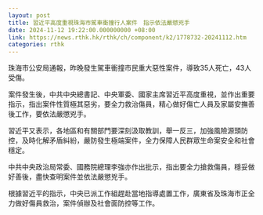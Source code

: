 ```yaml
---
layout: post
title: 習近平高度重視珠海市駕車衝撞行人案件　指示依法嚴懲兇手
date: 2024-11-12 19:22:00.000000000 +08:00
link: https://news.rthk.hk/rthk/ch/component/k2/1778732-20241112.htm
categories: rthk
---
```


珠海市公安局通報，昨晚發生駕車衝撞市民重大惡性案件，導致35人死亡，43人受傷。

案件發生後，中共中央總書記、中央軍委、國家主席習近平高度重視，並作出重要指示，指出案件性質極其惡劣，要全力救治傷員，精心做好傷亡人員及家屬安撫善後工作，要依法嚴懲兇手。

習近平又表示，各地區和有關部門要深刻汲取教訓，舉一反三，加強風險源頭防控，及時化解矛盾糾紛，嚴防發生極端案件，全力保障人民群眾生命案安全和社會穩定。

中共中央政治局常委、國務院總理李強亦作出批示，指出要全力搶救傷員，穩妥做好善後，盡快查明案件並依法嚴懲兇手。

根據習近平的指示，中央已派工作組趕赴當地指導處置工作，廣東省及珠海市正全力做好傷員救治，案件偵辦及社會面防控等工作。
